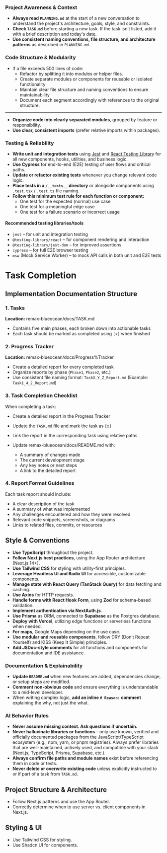 ### Project Awareness & Context

- **Always read `PLANNING.md`** at the start of a new conversation to understand the project's architecture, goals, style, and constraints.
- **Check `TASK.md`** before starting a new task. If the task isn’t listed, add it with a brief description and today's date.
- **Use consistent naming conventions, file structure, and architecture patterns** as described in `PLANNING.md`.

### Code Structure & Modularity

- If a file exceeds 500 lines of code:
  - Refactor by splitting it into modules or helper files.
  - Create separate modules or components for reusable or isolated functionality
  - Maintain clear file structure and naming conventions to ensure maintainability
  - Document each segment accordingly with references to the original structure.

---

- **Organize code into clearly separated modules**, grouped by feature or responsibility.
- **Use clear, consistent imports** (prefer relative imports within packages).

### Testing & Reliability

- **Write unit and integration tests** using [Jest](https://jestjs.io/) and [React Testing Library](https://testing-library.com/docs/react-testing-library/intro/) for all new components, hooks, utilities, and business logic.
- **Use Cypress** for end-to-end (E2E) testing of user flows and critical paths.
- **Update or refactor existing tests** whenever you change relevant code logic.
- **Place tests in a `/__tests__` directory** or alongside components using `.test.tsx` / `.test.ts` file naming.
- **Follow this minimum test rule for each function or component:**
  - One test for the expected (normal) use case
  - One test for a meaningful edge case
  - One test for a failure scenario or incorrect usage

#### Recommended testing libraries/tools

- `jest` – for unit and integration testing
- `@testing-library/react` – for component rendering and interaction
- `@testing-library/jest-dom` – for improved assertions
- `cypress` – for full E2E browser testing
- `msw` (Mock Service Worker) – to mock API calls in both unit and E2E tests

# Task Completion

## Implementation Documentation Structure

### 1. Tasks

**Location:** remax-blueocean/docs/TASK.md

- Contains five main phases, each broken down into actionable tasks
- Each task should be marked as completed using `[x]` when finished

### 2. Progress Tracker

**Location:** remax-blueocean/docs/Progress%Tracker

- Create a detailed report for every completed task
- Organize reports by phase (`Phase1`, `Phase2`, etc.)
- Use consistent file naming format: `TaskX_Y_Z_Report.md`
  (Example: `Task1_4_2_Report.md`)

### 3. Task Completion Checklist

When completing a task:

- Create a detailed report in the Progress Tracker
- Update the `TASK.md` file and mark the task as `[x]`
- Link the report in the corresponding task using relative paths
- Update remax-blueocean/docs/README.md with:

  - A summary of changes made
  - The current development stage
  - Any key notes or next steps
  - A link to the detailed report

### 4. Report Format Guidelines

Each task report should include:

- A clear description of the task
- A summary of what was implemented
- Any challenges encountered and how they were resolved
- Relevant code snippets, screenshots, or diagrams
- Links to related files, commits, or resources

## Style & Conventions

- **Use TypeScript** throughout the project.
- **Follow Next.js best practices**, using the App Router architecture (Next.js 14+).
- **Use Tailwind CSS** for styling with utility-first principles.
- **Leverage Headless UI and Radix UI** for accessible, customizable components.
- **Manage state with React Query (TanStack Query)** for data fetching and caching.
- **Use Axios** for HTTP requests.
- **Handle forms with React Hook Form**, using **Zod** for schema-based validation.
- **Implement authentication via NextAuth.js**.
- **Use Prisma** as ORM, connected to **Supabase** as the Postgres database.
- **Deploy with Vercel**, utilizing edge functions or serverless functions when needed.
- **For maps**, Google Maps depending on the use case.
- **Use modular and reusable components**, follow DRY (Don’t Repeat Yourself) and KISS (Keep It Simple) principles.
- **Add JSDoc-style comments** for all functions and components for documentation and IDE assistance.

### Documentation & Explainability

- **Update `README.md`** when new features are added, dependencies change, or setup steps are modified.
- **Comment non-obvious code** and ensure everything is understandable to a mid-level developer.
- When writing complex logic, **add an inline `# Reason:` comment** explaining the why, not just the what.

### AI Behavior Rules

- **Never assume missing context. Ask questions if uncertain.**
- **Never hallucinate libraries or functions** – only use known, verified and officially documented packages from the JavaScript/TypeScript ecosystem (e.g., npm, yarn, or pnpm registries). Always prefer libraries that are well-maintained, actively used, and compatible with your stack (Next.js, TypeScript, Prisma, Supabase, etc.).
- **Always confirm file paths and module names** exist before referencing them in code or tests.
- **Never delete or overwrite existing code** unless explicitly instructed to or if part of a task from `TASK.md`.

## Project Structure & Architecture

- Follow Next.js patterns and use the App Router.
- Correctly determine when to use server vs. client components in Next.js.

## Styling & UI

- Use Tailwind CSS for styling.
- Use Shadcn UI for components.
